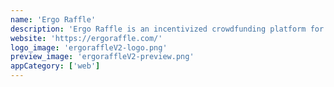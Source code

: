 ```yaml
---
name: 'Ergo Raffle'
description: 'Ergo Raffle is an incentivized crowdfunding platform for the community to gather funding for their ideas.'
website: 'https://ergoraffle.com/'
logo_image: 'ergoraffleV2-logo.png'
preview_image: 'ergoraffleV2-preview.png'
appCategory: ['web']
---
```

